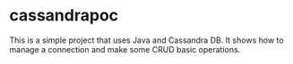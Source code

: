 # cassandrapoc

This is a simple project that uses Java and Cassandra DB.
It shows how to manage a connection and make some CRUD basic operations. 
